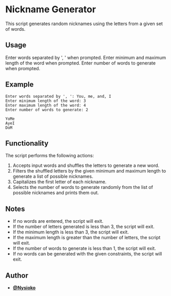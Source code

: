 # Nickname Generator

This script generates random nicknames using the letters from a given set of words.

## Usage
Enter words separated by ', ' when prompted.
Enter minimum and maximum length of the word when prompted.
Enter number of words to generate when prompted.

## Example
```shell
Enter words separated by ', ': You, me, and, I
Enter minimum length of the word: 3
Enter maximum length of the word: 4
Enter number of words to generate: 2

YoMe
AyeI
DoM
```

## Functionality

The script performs the following actions:

1. Accepts input words and shuffles the letters to generate a new word.
2. Filters the shuffled letters by the given minimum and maximum length to generate a list of possible nicknames.
3. Capitalizes the first letter of each nickname.
4. Selects the number of words to generate randomly from the list of possible nicknames and prints them out.

## Notes
- If no words are entered, the script will exit.
- If the number of letters generated is less than 3, the script will exit.
- If the minimum length is less than 3, the script will exit.
- If the maximum length is greater than the number of letters, the script will exit.
- If the number of words to generate is less than 1, the script will exit.
- If no words can be generated with the given constraints, the script will exit.

## Author
- [**@Nysioko**](https://github.com/Nysioko)

